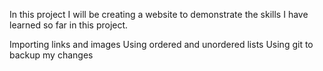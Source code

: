 In this project I will be creating a website to demonstrate the skills I have learned
so far in this project.

Importing links and images
Using ordered and unordered lists
Using git to backup my changes

